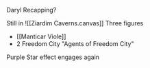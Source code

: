 
Daryl Recapping?


Still in ![[Ziardim Caverns.canvas]]
Three figures
- [[Manticar Viole]]
- 2 Freedom City "Agents of Freedom City"

Purple Star effect engages again


